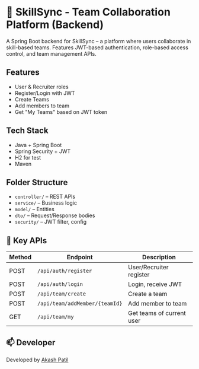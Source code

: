 # 🤝 SkillSync - Team Collaboration Platform (Backend)

A Spring Boot backend for SkillSync – a platform where users collaborate in skill-based teams. Features JWT-based authentication, role-based access control, and team management APIs.

## Features

- User & Recruiter roles
- Register/Login with JWT
- Create Teams
- Add members to team
- Get "My Teams" based on JWT token

## Tech Stack

- Java + Spring Boot
- Spring Security + JWT
- H2 for test
- Maven

## Folder Structure

- `controller/` – REST APIs
- `service/` – Business logic
- `model/` – Entities
- `dto/` – Request/Response bodies
- `security/` – JWT filter, config

## 🧪 Key APIs

| Method | Endpoint         | Description              |
|--------|------------------|--------------------------|
| POST   | `/api/auth/register` | User/Recruiter register |
| POST   | `/api/auth/login`    | Login, receive JWT      |
| POST   | `/api/team/create`   | Create a team           |
| POST   | `/api/team/addMember/{teamId}` | Add member to team  |
| GET    | `/api/team/my`       | Get teams of current user |

## 📫 Developer

Developed by [Akash Patil](https://github.com/akashivu)
